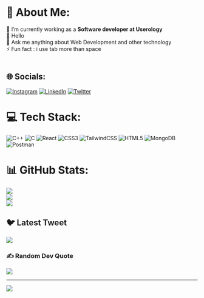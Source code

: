 # 💫 About Me:
🔭 I’m currently working as a <b>Software developer at Userology</b> <br>👋 Hello<br>💬 Ask me anything about Web Development and other technology<br>⚡ Fun fact : i use tab more than space<br><br>


## 🌐 Socials:
[![Instagram](https://img.shields.io/badge/Instagram-%23E4405F.svg?logo=Instagram&logoColor=white)](https://instagram.com/_thenameisdevansh) [![LinkedIn](https://img.shields.io/badge/LinkedIn-%230077B5.svg?logo=linkedin&logoColor=white)](https://linkedin.com/in/devansh-vishwakarma-08ba06226) [![Twitter](https://img.shields.io/badge/Twitter-%231DA1F2.svg?logo=Twitter&logoColor=white)](https://twitter.com/devanshkumar_21) 

# 💻 Tech Stack:
![C++](https://img.shields.io/badge/c++-%2300599C.svg?style=for-the-badge&logo=c%2B%2B&logoColor=white) ![C](https://img.shields.io/badge/c-%2300599C.svg?style=for-the-badge&logo=c&logoColor=white) ![React](https://img.shields.io/badge/react-%2320232a.svg?style=for-the-badge&logo=react&logoColor=%2361DAFB) ![CSS3](https://img.shields.io/badge/css3-%231572B6.svg?style=for-the-badge&logo=css3&logoColor=white) ![TailwindCSS](https://img.shields.io/badge/tailwindcss-%2338B2AC.svg?style=for-the-badge&logo=tailwind-css&logoColor=white) ![HTML5](https://img.shields.io/badge/html5-%23E34F26.svg?style=for-the-badge&logo=html5&logoColor=white) ![MongoDB](https://img.shields.io/badge/MongoDB-%234ea94b.svg?style=for-the-badge&logo=mongodb&logoColor=white) ![Postman](https://img.shields.io/badge/Postman-FF6C37?style=for-the-badge&logo=postman&logoColor=white)
# 📊 GitHub Stats:
![](https://github-readme-stats.vercel.app/api?username=dv2202&theme=radical&hide_border=false&include_all_commits=false&count_private=false)<br/>
![](https://github-readme-streak-stats.herokuapp.com/?user=dv2202&theme=radical&hide_border=false)<br/>
![](https://github-readme-stats.vercel.app/api/top-langs/?username=dv2202&theme=radical&hide_border=false&include_all_commits=false&count_private=false&layout=compact)

## 🐦 Latest Tweet
[![](https://gtce.itsvg.in/api?username=devanshkumar_21)](https://github.com/VishwaGauravIn/github-twitter-card-embed)

### ✍️ Random Dev Quote
![](https://quotes-github-readme.vercel.app/api?type=horizontal&theme=radical)

---
[![](https://visitcount.itsvg.in/api?id=dv2202&icon=1&color=1)](https://visitcount.itsvg.in)

<!-- Proudly created with GPRM ( https://gprm.itsvg.in ) -->
